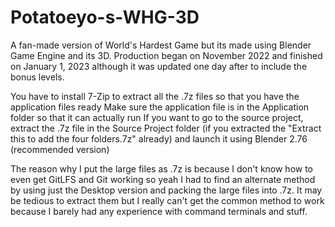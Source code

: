 # Potatoeyo-s-WHG-3D
A fan-made version of World's Hardest Game but its made using Blender Game Engine and its 3D. Production began on November 2022 and finished on January 1, 2023 although it was updated one day after to include the bonus levels.

You have to install 7-Zip to extract all the .7z files so that you have the application files ready
Make sure the application file is in the Application folder so that it can actually run
If you want to go to the source project, extract the .7z file in the Source Project folder (if you extracted the "Extract this to add the four folders.7z" already) and launch it using Blender 2.76 (recommended version)

The reason why I put the large files as .7z is because I don't know how to even get GitLFS and Git working so yeah I had to find an alternate method by using just the Desktop version and packing the large files into .7z. It may be tedious to extract them but I really can't get the common method to work because I barely had any experience with command terminals and stuff.
